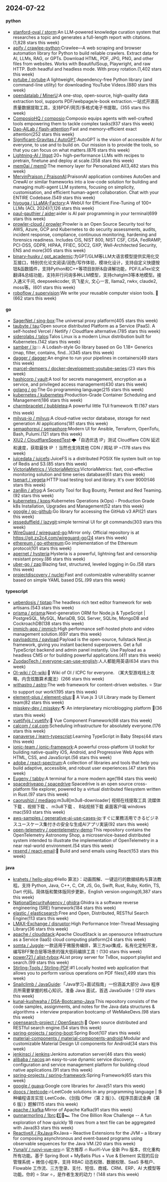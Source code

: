 ## 2024-07-22

#### python
* [stanford-oval / storm](https://github.com/stanford-oval/storm):An LLM-powered knowledge curation system that researches a topic and generates a full-length report with citations.(1,828 stars this week)
* [apify / crawlee-python](https://github.com/apify/crawlee-python):Crawlee—A web scraping and browser automation library for Python to build reliable crawlers. Extract data for AI, LLMs, RAG, or GPTs. Download HTML, PDF, JPG, PNG, and other files from websites. Works with BeautifulSoup, Playwright, and raw HTTP. Both headful and headless mode. With proxy rotation.(1,402 stars this week)
* [pytube / pytube](https://github.com/pytube/pytube):A lightweight, dependency-free Python library (and command-line utility) for downloading YouTube Videos.(880 stars this week)
* [opendatalab / MinerU](https://github.com/opendatalab/MinerU):A one-stop, open-source, high-quality data extraction tool, supports PDF/webpage/e-book extraction.一站式开源高质量数据提取工具，支持PDF/网页/多格式电子书提取。(355 stars this week)
* [ComposioHQ / composio](https://github.com/ComposioHQ/composio):Composio equips agents with well-crafted tools empowering them to tackle complex tasks(937 stars this week)
* [Dao-AILab / flash-attention](https://github.com/Dao-AILab/flash-attention):Fast and memory-efficient exact attention(252 stars this week)
* [Significant-Gravitas / AutoGPT](https://github.com/Significant-Gravitas/AutoGPT):AutoGPT is the vision of accessible AI for everyone, to use and to build on. Our mission is to provide the tools, so that you can focus on what matters.(876 stars this week)
* [Lightning-AI / litgpt](https://github.com/Lightning-AI/litgpt):20+ high-performance LLMs with recipes to pretrain, finetune and deploy at scale.(358 stars this week)
* [mem0ai / mem0](https://github.com/mem0ai/mem0):The memory layer for Personalized AI(3,482 stars this week)
* [MervinPraison / PraisonAI](https://github.com/MervinPraison/PraisonAI):PraisonAI application combines AutoGen and CrewAI or similar frameworks into a low-code solution for building and managing multi-agent LLM systems, focusing on simplicity, customisation, and efficient human-agent collaboration. Chat with your ENTIRE Codebase.(549 stars this week)
* [hiyouga / LLaMA-Factory](https://github.com/hiyouga/LLaMA-Factory):A WebUI for Efficient Fine-Tuning of 100+ LLMs (ACL 2024)(1,126 stars this week)
* [paul-gauthier / aider](https://github.com/paul-gauthier/aider):aider is AI pair programming in your terminal(699 stars this week)
* [prowler-cloud / prowler](https://github.com/prowler-cloud/prowler):Prowler is an Open Source Security tool for AWS, Azure, GCP and Kubernetes to do security assessments, audits, incident response, compliance, continuous monitoring, hardening and forensics readiness. Includes CIS, NIST 800, NIST CSF, CISA, FedRAMP, PCI-DSS, GDPR, HIPAA, FFIEC, SOC2, GXP, Well-Architected Security, ENS and more(305 stars this week)
* [binary-husky / gpt_academic](https://github.com/binary-husky/gpt_academic):为GPT/GLM等LLM大语言模型提供实用化交互接口，特别优化论文阅读/润色/写作体验，模块化设计，支持自定义快捷按钮&函数插件，支持Python和C++等项目剖析&自译解功能，PDF/LaTex论文翻译&总结功能，支持并行问询多种LLM模型，支持chatglm3等本地模型。接入通义千问, deepseekcoder, 讯飞星火, 文心一言, llama2, rwkv, claude2, moss等。(601 stars this week)
* [roboflow / supervision](https://github.com/roboflow/supervision):We write your reusable computer vision tools. 💜(662 stars this week)

#### go
* [SagerNet / sing-box](https://github.com/SagerNet/sing-box):The universal proxy platform(405 stars this week)
* [taubyte / tau](https://github.com/taubyte/tau):Open source distributed Platform as a Service (PaaS). A self-hosted Vercel / Netlify / Cloudflare alternative.(785 stars this week)
* [siderolabs / talos](https://github.com/siderolabs/talos):Talos Linux is a modern Linux distribution built for Kubernetes.(142 stars this week)
* [samber / lo](https://github.com/samber/lo):💥 A Lodash-style Go library based on Go 1.18+ Generics (map, filter, contains, find...)(345 stars this week)
* [dagger / dagger](https://github.com/dagger/dagger):An engine to run your pipelines in containers(49 stars this week)
* [marcel-dempers / docker-development-youtube-series](https://github.com/marcel-dempers/docker-development-youtube-series):(23 stars this week)
* [hashicorp / vault](https://github.com/hashicorp/vault):A tool for secrets management, encryption as a service, and privileged access management(430 stars this week)
* [golang / go](https://github.com/golang/go):The Go programming language(215 stars this week)
* [kubernetes / kubernetes](https://github.com/kubernetes/kubernetes):Production-Grade Container Scheduling and Management(186 stars this week)
* [charmbracelet / bubbletea](https://github.com/charmbracelet/bubbletea):A powerful little TUI framework 🏗(167 stars this week)
* [milvus-io / milvus](https://github.com/milvus-io/milvus):A cloud-native vector database, storage for next generation AI applications(181 stars this week)
* [semaphoreui / semaphore](https://github.com/semaphoreui/semaphore):Modern UI for Ansible, Terraform, OpenTofu, Bash, Pulumi.(121 stars this week)
* [XIU2 / CloudflareSpeedTest](https://github.com/XIU2/CloudflareSpeedTest):🌩「自选优选 IP」测试 Cloudflare CDN 延迟和速度，获取最快 IP ！当然也支持其他 CDN / 网站 IP ~(178 stars this week)
* [juicedata / juicefs](https://github.com/juicedata/juicefs):JuiceFS is a distributed POSIX file system built on top of Redis and S3.(85 stars this week)
* [VictoriaMetrics / VictoriaMetrics](https://github.com/VictoriaMetrics/VictoriaMetrics):VictoriaMetrics: fast, cost-effective monitoring solution and time series database(61 stars this week)
* [tsenart / vegeta](https://github.com/tsenart/vegeta):HTTP load testing tool and library. It's over 9000!(46 stars this week)
* [zan8in / afrog](https://github.com/zan8in/afrog):A Security Tool for Bug Bounty, Pentest and Red Teaming.(92 stars this week)
* [kubernetes / kops](https://github.com/kubernetes/kops):Kubernetes Operations (kOps) - Production Grade k8s Installation, Upgrades and Management(52 stars this week)
* [google / go-github](https://github.com/google/go-github):Go library for accessing the GitHub v3 API(21 stars this week)
* [jesseduffield / lazygit](https://github.com/jesseduffield/lazygit):simple terminal UI for git commands(303 stars this week)
* [WireGuard / wireguard-go](https://github.com/WireGuard/wireguard-go):Mirror only. Official repository is at https://git.zx2c4.com/wireguard-go(24 stars this week)
* [ethereum / go-ethereum](https://github.com/ethereum/go-ethereum):Go implementation of the Ethereum protocol(101 stars this week)
* [apernet / hysteria](https://github.com/apernet/hysteria):Hysteria is a powerful, lightning fast and censorship resistant proxy.(86 stars this week)
* [uber-go / zap](https://github.com/uber-go/zap):Blazing fast, structured, leveled logging in Go.(58 stars this week)
* [projectdiscovery / nuclei](https://github.com/projectdiscovery/nuclei):Fast and customizable vulnerability scanner based on simple YAML based DSL.(99 stars this week)

#### typescript
* [ueberdosis / tiptap](https://github.com/ueberdosis/tiptap):The headless rich text editor framework for web artisans.(543 stars this week)
* [prisma / prisma](https://github.com/prisma/prisma):Next-generation ORM for Node.js & TypeScript | PostgreSQL, MySQL, MariaDB, SQL Server, SQLite, MongoDB and CockroachDB(138 stars this week)
* [immich-app / immich](https://github.com/immich-app/immich):High performance self-hosted photo and video management solution.(697 stars this week)
* [payloadcms / payload](https://github.com/payloadcms/payload):Payload is the open-source, fullstack Next.js framework, giving you instant backend superpowers. Get a full TypeScript backend and admin panel instantly. Use Payload as a headless CMS or for building powerful applications.(411 stars this week)
* [ZuodaoTech / everyone-can-use-english](https://github.com/ZuodaoTech/everyone-can-use-english):人人都能用英语(634 stars this week)
* [OI-wiki / OI-wiki](https://github.com/OI-wiki/OI-wiki):🌟 Wiki of OI / ICPC for everyone. （某大型游戏线上攻略，内含炫酷算术魔法）(266 stars this week)
* [withastro / astro](https://github.com/withastro/astro):The web framework for content-driven websites. ⭐️ Star to support our work!(195 stars this week)
* [element-plus / element-plus](https://github.com/element-plus/element-plus):🎉 A Vue.js 3 UI Library made by Element team(82 stars this week)
* [misskey-dev / misskey](https://github.com/misskey-dev/misskey):🌎 An interplanetary microblogging platform 🚀(36 stars this week)
* [vuetifyjs / vuetify](https://github.com/vuetifyjs/vuetify):🐉 Vue Component Framework(68 stars this week)
* [calcom / cal.com](https://github.com/calcom/cal.com):Scheduling infrastructure for absolutely everyone.(176 stars this week)
* [panaverse / learn-typescript](https://github.com/panaverse/learn-typescript):Learning TypeScript in Baby Steps(44 stars this week)
* [ionic-team / ionic-framework](https://github.com/ionic-team/ionic-framework):A powerful cross-platform UI toolkit for building native-quality iOS, Android, and Progressive Web Apps with HTML, CSS, and JavaScript.(56 stars this week)
* [adobe / react-spectrum](https://github.com/adobe/react-spectrum):A collection of libraries and tools that help you build adaptive, accessible, and robust user experiences.(47 stars this week)
* [Eugeny / tabby](https://github.com/Eugeny/tabby):A terminal for a more modern age(194 stars this week)
* [spacedriveapp / spacedrive](https://github.com/spacedriveapp/spacedrive):Spacedrive is an open source cross-platform file explorer, powered by a virtual distributed filesystem written in Rust.(97 stars this week)
* [caorushizi / mediago](https://github.com/caorushizi/mediago):m3u8[m3u8-downloader] 视频在线提取工具 流媒体下载 、视频下载 、 m3u8下载 、 B站视频下载 桌面客户端 windows mac(593 stars this week)
* [aws-samples / generative-ai-use-cases-jp](https://github.com/aws-samples/generative-ai-use-cases-jp):すぐに業務活用できるビジネスユースケース集付きの安全な生成AIアプリ実装(92 stars this week)
* [open-telemetry / opentelemetry-demo](https://github.com/open-telemetry/opentelemetry-demo):This repository contains the OpenTelemetry Astronomy Shop, a microservice-based distributed system intended to illustrate the implementation of OpenTelemetry in a near real-world environment.(54 stars this week)
* [resend / react-email](https://github.com/resend/react-email):💌 Build and send emails using React(153 stars this week)

#### java
* [krahets / hello-algo](https://github.com/krahets/hello-algo):《Hello 算法》：动画图解、一键运行的数据结构与算法教程。支持 Python, Java, C++, C, C#, JS, Go, Swift, Rust, Ruby, Kotlin, TS, Dart 代码。简体版和繁体版同步更新，English version ongoing(6,387 stars this week)
* [NationalSecurityAgency / ghidra](https://github.com/NationalSecurityAgency/ghidra):Ghidra is a software reverse engineering (SRE) framework(184 stars this week)
* [elastic / elasticsearch](https://github.com/elastic/elasticsearch):Free and Open, Distributed, RESTful Search Engine(113 stars this week)
* [LMAX-Exchange / disruptor](https://github.com/LMAX-Exchange/disruptor):High Performance Inter-Thread Messaging Library(36 stars this week)
* [apache / cloudstack](https://github.com/apache/cloudstack):Apache CloudStack is an opensource Infrastructure as a Service (IaaS) cloud computing platform(24 stars this week)
* [somta / Juggle](https://github.com/somta/Juggle):一款适用于微服务编排，第三方api集成，私有化定制开发，编写BFF聚合层等场景的强大低码编排工具！(130 stars this week)
* [power721 / alist-tvbox](https://github.com/power721/alist-tvbox):AList proxy server for TvBox, support playlist and search.(99 stars this week)
* [Stirling-Tools / Stirling-PDF](https://github.com/Stirling-Tools/Stirling-PDF):#1 Locally hosted web application that allows you to perform various operations on PDF files(1,499 stars this week)
* [Snailclimb / JavaGuide](https://github.com/Snailclimb/JavaGuide):「Java学习+面试指南」一份涵盖大部分 Java 程序员所需要掌握的核心知识。准备 Java 面试，首选 JavaGuide！(219 stars this week)
* [kunal-kushwaha / DSA-Bootcamp-Java](https://github.com/kunal-kushwaha/DSA-Bootcamp-Java):This repository consists of the code samples, assignments, and notes for the Java data structures & algorithms + interview preparation bootcamp of WeMakeDevs.(98 stars this week)
* [opensearch-project / OpenSearch](https://github.com/opensearch-project/OpenSearch):🔎 Open source distributed and RESTful search engine.(54 stars this week)
* [spring-projects / spring-boot](https://github.com/spring-projects/spring-boot):Spring Boot(107 stars this week)
* [material-components / material-components-android](https://github.com/material-components/material-components-android):Modular and customizable Material Design UI components for Android(34 stars this week)
* [jenkinsci / jenkins](https://github.com/jenkinsci/jenkins):Jenkins automation server(46 stars this week)
* [alibaba / nacos](https://github.com/alibaba/nacos):an easy-to-use dynamic service discovery, configuration and service management platform for building cloud native applications.(91 stars this week)
* [spring-projects / spring-framework](https://github.com/spring-projects/spring-framework):Spring Framework(65 stars this week)
* [google / guava](https://github.com/google/guava):Google core libraries for Java(51 stars this week)
* [doocs / leetcode](https://github.com/doocs/leetcode):🔥LeetCode solutions in any programming language | 多种编程语言实现 LeetCode、《剑指 Offer（第 2 版）》、《程序员面试金典（第 6 版）》题解(115 stars this week)
* [apache / kafka](https://github.com/apache/kafka):Mirror of Apache Kafka(91 stars this week)
* [gunnarmorling / 1brc](https://github.com/gunnarmorling/1brc):1️⃣🐝🏎️ The One Billion Row Challenge -- A fun exploration of how quickly 1B rows from a text file can be aggregated with Java(83 stars this week)
* [ReactiveX / RxJava](https://github.com/ReactiveX/RxJava):RxJava – Reactive Extensions for the JVM – a library for composing asynchronous and event-based programs using observable sequences for the Java VM.(20 stars this week)
* [YunaiV / ruoyi-vue-pro](https://github.com/YunaiV/ruoyi-vue-pro):🔥 官方推荐 🔥 RuoYi-Vue 全新 Pro 版本，优化重构所有功能。基于 Spring Boot + MyBatis Plus + Vue & Element 实现的后台管理系统 + 微信小程序，支持 RBAC 动态权限、数据权限、SaaS 多租户、Flowable 工作流、三方登录、支付、短信、商城、CRM、ERP、AI 大模型等功能。你的 ⭐️ Star ⭐️，是作者生发的动力！(148 stars this week)
